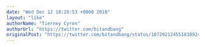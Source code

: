 ```yaml
---
date: "Wed Dec 12 18:28:53 +0000 2018"
layout: "like"
authorName: "Tierney Cyren"
authorUrl: "https://twitter.com/bitandbang"
originalPost: "https://twitter.com/bitandbang/status/1072921245518389249"
---
```

